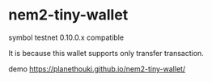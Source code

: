 # nem2-tiny-wallet

symbol testnet 0.10.0.x compatible

It is because this wallet supports only transfer transaction.

demo https://planethouki.github.io/nem2-tiny-wallet/
